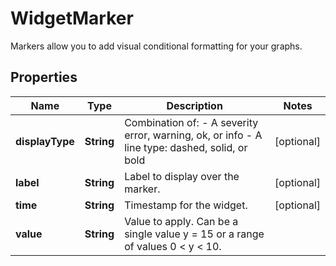 

# WidgetMarker

Markers allow you to add visual conditional formatting for your graphs.

## Properties

Name | Type | Description | Notes
------------ | ------------- | ------------- | -------------
**displayType** | **String** | Combination of:   - A severity error, warning, ok, or info   - A line type: dashed, solid, or bold  |  [optional]
**label** | **String** | Label to display over the marker. |  [optional]
**time** | **String** | Timestamp for the widget. |  [optional]
**value** | **String** | Value to apply. Can be a single value y &#x3D; 15 or a range of values 0 &lt; y &lt; 10. | 




